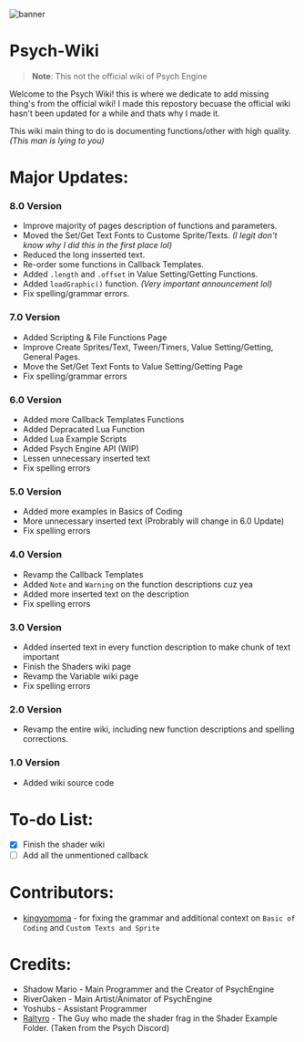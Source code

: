 ![banner](https://user-images.githubusercontent.com/101881784/186165593-7f234ba2-093d-4754-8062-6afe002e93a4.png)

# Psych-Wiki
> **Note**: This not the official wiki of Psych Engine

Welcome to the Psych Wiki! this is where we dedicate to add missing thing's from the official wiki! I made this repostory becuase the official wiki hasn't been updated for a while and thats why I made it. 

This wiki main thing to do is documenting functions/other with high quality. _(This man is lying to you)_

# Major Updates:
### 8.0 Version
- Improve majority of pages description of functions and parameters.
- Moved the Set/Get Text Fonts to Custome Sprite/Texts. _(I legit don't know why I did this in the first place lol)_
- Reduced the long insserted text.
- Re-order some functions in Callback Templates.
- Added `.length` and `.offset` in Value Setting/Getting Functions.
- Added `loadGraphic()` function. _(Very important announcement lol)_
- Fix spelling/grammar errors.

### 7.0 Version
- Added Scripting & File Functions Page
- Improve Create Sprites/Text, Tween/Timers, Value Setting/Getting, General Pages.
- Move the Set/Get Text Fonts to Value Setting/Getting Page
- Fix spelling/grammar errors

### 6.0 Version
- Added more Callback Templates Functions
- Added Depracated Lua Function
- Added Lua Example Scripts
- Added Psych Engine API (WIP)
- Lessen unnecessary inserted text
- Fix spelling errors

### 5.0 Version
- Added more examples in Basics of Coding
- More unnecessary inserted text (Probrably will change in 6.0 Update)
- Fix spelling errors

### 4.0 Version
- Revamp the Callback Templates
- Added `Note` and `Warning` on the function descriptions cuz yea 
- Added more inserted text on the description
- Fix spelling errors

### 3.0 Version
- Added inserted text in every function description to make chunk of text important
- Finish the Shaders wiki page
- Revamp the Variable wiki page
- Fix spelling errors

### 2.0 Version
- Revamp the entire wiki, including new function descriptions and spelling corrections.

### 1.0 Version
- Added wiki source code

# To-do List:
- [x] Finish the shader wiki
- [ ] Add all the unmentioned callback

# Contributors:
- [kingyomoma](https://github.com/kingyomoma) - for fixing the grammar and additional context on `Basic of Coding` and `Custom Texts and Sprite`

# Credits:
- Shadow Mario - Main Programmer and the Creator of PsychEngine
- RiverOaken - Main Artist/Animator of PsychEngine
- Yoshubs - Assistant Programmer
- [Raltyro](https://github.com/Raltyro) - The Guy who made the shader frag in the Shader Example Folder. (Taken from the Psych Discord)
